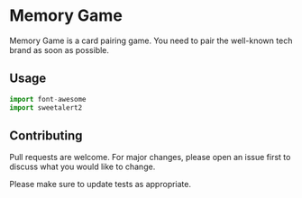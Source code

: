 # Memory Game 
Memory Game is a card pairing game. You need to pair the well-known tech brand as soon as possible.

## Usage

```javascript
import font-awesome
import sweetalert2
```

## Contributing
Pull requests are welcome. For major changes, please open an issue first to discuss what you would like to change.

Please make sure to update tests as appropriate.
